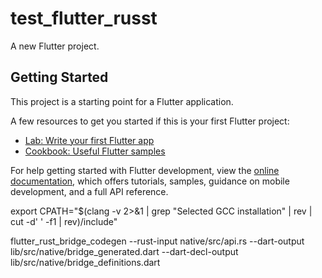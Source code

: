 # test_flutter_russt

A new Flutter project.

## Getting Started

This project is a starting point for a Flutter application.

A few resources to get you started if this is your first Flutter project:

-   [Lab: Write your first Flutter app](https://docs.flutter.dev/get-started/codelab)
-   [Cookbook: Useful Flutter samples](https://docs.flutter.dev/cookbook)

For help getting started with Flutter development, view the
[online documentation](https://docs.flutter.dev/), which offers tutorials,
samples, guidance on mobile development, and a full API reference.

export CPATH="$(clang -v 2>&1 | grep "Selected GCC installation" | rev | cut -d' ' -f1 | rev)/include"


flutter_rust_bridge_codegen --rust-input native/src/api.rs --dart-output lib/src/native/bridge_generated.dart --dart-decl-output lib/src/native/bridge_definitions.dart
